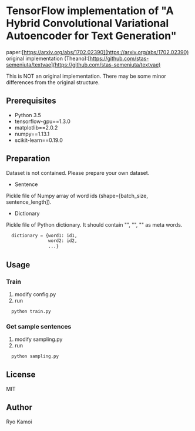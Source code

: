 # TensorFlow implementation of "A Hybrid Convolutional Variational Autoencoder for Text Generation"

paper:[https://arxiv.org/abs/1702.02390](https://arxiv.org/abs/1702.02390)
original implementation (Theano):[https://github.com/stas-semeniuta/textvae](https://github.com/stas-semeniuta/textvae)

This is NOT an original implementation. There may be some minor differences from the original structure.

## Prerequisites

 * Python 3.5
 * tensorflow-gpu==1.3.0
 * matplotlib==2.0.2
 * numpy==1.13.1
 * scikit-learn==0.19.0


## Preparation

Dataset is not contained. Please prepare your own dataset.

 * Sentence

Pickle file of Numpy array of word ids (shape=[batch_size, sentence_length]).

 * Dictionary

Pickle file of Python dictionary. It should contain "<EOS>", "<PAD>", "<GO>" as meta words.

```python
  dictionary = {word1: id1,
                word2: id2,
                ...}
```

## Usage
### Train

1. modify config.py
2. run

```bash
  python train.py
```

### Get sample sentences

1. modify sampling.py
2. run

```bash
  python sampling.py
```

## License

MIT

## Author

Ryo Kamoi
